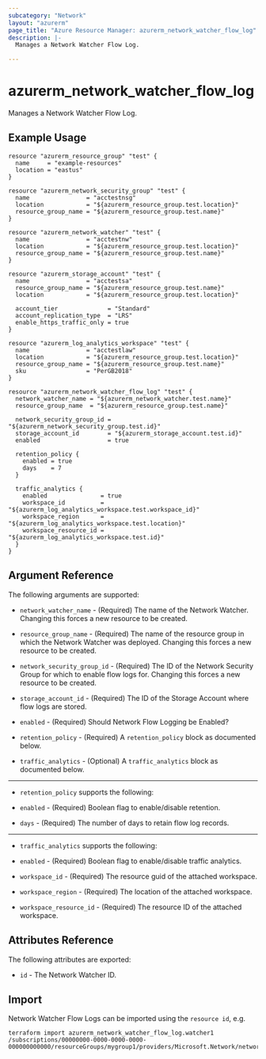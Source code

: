 ```yaml
---
subcategory: "Network"
layout: "azurerm"
page_title: "Azure Resource Manager: azurerm_network_watcher_flow_log"
description: |-
  Manages a Network Watcher Flow Log.

---
```


# azurerm_network_watcher_flow_log

Manages a Network Watcher Flow Log.

## Example Usage

```hcl
resource "azurerm_resource_group" "test" {
  name     = "example-resources"
  location = "eastus"
}

resource "azurerm_network_security_group" "test" {
  name                = "acctestnsg"
  location            = "${azurerm_resource_group.test.location}"
  resource_group_name = "${azurerm_resource_group.test.name}"
}

resource "azurerm_network_watcher" "test" {
  name                = "acctestnw"
  location            = "${azurerm_resource_group.test.location}"
  resource_group_name = "${azurerm_resource_group.test.name}"
}

resource "azurerm_storage_account" "test" {
  name                = "acctestsa"
  resource_group_name = "${azurerm_resource_group.test.name}"
  location            = "${azurerm_resource_group.test.location}"

  account_tier              = "Standard"
  account_replication_type  = "LRS"
  enable_https_traffic_only = true
}

resource "azurerm_log_analytics_workspace" "test" {
  name                = "acctestlaw"
  location            = "${azurerm_resource_group.test.location}"
  resource_group_name = "${azurerm_resource_group.test.name}"
  sku                 = "PerGB2018"
}

resource "azurerm_network_watcher_flow_log" "test" {
  network_watcher_name = "${azurerm_network_watcher.test.name}"
  resource_group_name  = "${azurerm_resource_group.test.name}"

  network_security_group_id = "${azurerm_network_security_group.test.id}"
  storage_account_id        = "${azurerm_storage_account.test.id}"
  enabled                   = true

  retention_policy {
    enabled = true
    days    = 7
  }

  traffic_analytics {
    enabled               = true
    workspace_id          = "${azurerm_log_analytics_workspace.test.workspace_id}"
    workspace_region      = "${azurerm_log_analytics_workspace.test.location}"
    workspace_resource_id = "${azurerm_log_analytics_workspace.test.id}"
  }
}
```

## Argument Reference

The following arguments are supported:

* `network_watcher_name` - (Required) The name of the Network Watcher. Changing this forces a new resource to be created.

* `resource_group_name` - (Required) The name of the resource group in which the Network Watcher was deployed. Changing this forces a new resource to be created.

* `network_security_group_id` - (Required) The ID of the Network Security Group for which to enable flow logs for. Changing this forces a new resource to be created.
  
* `storage_account_id` - (Required) The ID of the Storage Account where flow logs are stored.
  
* `enabled` - (Required) Should Network Flow Logging be Enabled?

* `retention_policy` - (Required) A `retention_policy` block as documented below.

* `traffic_analytics` - (Optional) A `traffic_analytics` block as documented below.

---

* `retention_policy` supports the following:

* `enabled` - (Required) Boolean flag to enable/disable retention.
* `days` - (Required) The number of days to retain flow log records.

---

* `traffic_analytics` supports the following:

* `enabled` - (Required) Boolean flag to enable/disable traffic analytics.
* `workspace_id` - (Required) The resource guid of the attached workspace.
* `workspace_region` - (Required) The location of the attached workspace.
* `workspace_resource_id` - (Required) The resource ID of the attached workspace.

## Attributes Reference

The following attributes are exported:

* `id` - The Network Watcher ID.

## Import

Network Watcher Flow Logs can be imported using the `resource id`, e.g.

```shell
terraform import azurerm_network_watcher_flow_log.watcher1 /subscriptions/00000000-0000-0000-0000-000000000000/resourceGroups/mygroup1/providers/Microsoft.Network/networkWatchers/watcher1
```
